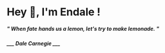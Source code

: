 <h1 title="head"> Hey 👋, I'm Endale !</h1>

**<h5><i>" When fate hands us a lemon, let's try to make lemonade. "</i></h5>**

*<b>___ Dale Carnegie ___</b>*
